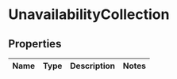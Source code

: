 # UnavailabilityCollection

## Properties
Name | Type | Description | Notes
------------ | ------------- | ------------- | -------------
